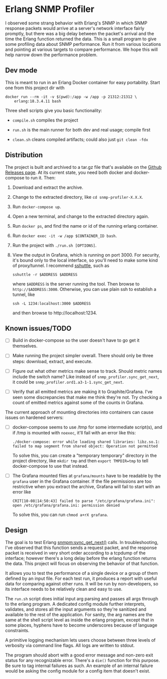# Erlang SNMP Profiler

I observed some strang behavior with Erlang's SNMP in which SNMP
 response packets would arrive at a server's network interface fairly
 promptly, but there was a big delay between the packet's arrival and
 the time the Erlang function returned the data. This is a small
 program to give some profiling data about SNMP performance. Run it
 from various locations and pointing at various targets to compare
 performance. We hope this will help narrow down the performance
 problem.

## Dev mode

This is meant to run in an Erlang Docker container for easy
portability. Start one from this project dir with

    docker run --rm -it -v $(pwd):/app -w /app -p 21312:21312 \
        erlang:18.3.4.11 bash

Three shell scripts give you basic functionality:

- `compile.sh` compiles the project

- `run.sh` is the main runner for both dev and real usage; compile first

- `clean.sh` cleans compiled artifacts; could also just `git clean -fdx`

## Distribution

The project is built and archived to a tar.gz file that's available on
the [Github Releases page](
https://github.com/raxdcx/erlang-snmp-profiler/releases). At its
current state, you need both docker and docker-compose to run
it. Then:

1. Download and extract the archive.

1. Change to the extracted directory, like `cd snmp-profiler-X.X.X`.

1. Run `docker-compose up`.

1. Open a new terminal, and change to the extracted directory again.

1. Run `docker ps`, and find the name or id of the running erlang
container.

1. Run `docker exec -it -w /app $CONTAINER_ID bash`.

1. Run the project with `./run.sh [OPTIONS]`.

1. View the output in Grafana, which is running on port 3000. For
   security, it's bound only to the local interface, so you'll need to
   make some kind of proxy/tunnel. I recommend [sshuttle](
   https://github.com/sshuttle/sshuttle), such as

   ```
   sshuttle -r $ADDRESS $ADDRESS
   ```

   where `$ADDRESS` is the server running the tool. Then browse to
   `http://$ADDRESS:3000`. Otherwise, you can use plain ssh to establish
   a tunnel, like

   ```
   ssh -L 1234:localhost:3000 $ADDRESS
   ```

   and then browse to http://localhost:1234.

## Known issues/TODO

- [ ] Build in docker-compose so the user doesn't have to go get it
  themselves.

- [ ] Make running the project simpler overall. There should only be
  three steps: download, extract, and execute.

- [ ] Figure out what other metrics make sense to track. Should metric
  names include the switch name? Like instead of
  `snmp_profiler.sync_get_next`, it could be
  `snmp_profiler.ord1.a3-1-1.sync_get_next`.

- [ ] Verify that all emitted metrics are making it to
  Graphite/Grafana. I've seen some discrepancies that make me think
  they're not. Try checking a count of emitted metrics against some of
  the counts in Grafana.

The current approach of mounting directories into containers can cause
issues on hardened servers:

- [ ] docker-compose seems to use /tmp for some intermediate
  script(s), and if /tmp is mounted with `noexec`, it'll fail with an
  error like this:

  ```
  ./docker-compose: error while loading shared libraries: libz.so.1: failed to map segment from shared object: Operation not permitted
  ```

  To solve this, you can create a "temporary temporary" directory in
  the project directory, like `mkdir tmp` and then `export
  TMPDIR=tmp` to tell docker-compose to use that instead.

- [ ] The Grafana mounted files at `grafana/mounts` have to be
  readable by the `grafana` user in the Grafana container. If the file
  permissions are too restrictive when you extract the archive,
  Grafana will fail to start with an error like

  ```
  CRIT[10-08|14:50:43] failed to parse "/etc/grafana/grafana.ini": open /etc/grafana/grafana.ini: permission denied
  ```

  To solve this, you can run `chmod a+rX grafana`.

## Design

The goal is to test Erlang [snmpm:sync_get_next()](
https://erlang.org/doc/man/snmpm.html#sync_get_next2-3) calls. In
troubleshooting, I've observed that this function sends a request
packet, and the response packet is received in very short order
according to a tcpdump of the interface; however there's a long delay
before the erlang function returns the data. This project will focus
on observing the behavior of that function.

It allows you to test the performance of a single device or a group of
them defined by an input file. For each test run, it produces a report
with useful data for comparing against other runs. It will be run by
non-developers, so its interface needs to be relatively clean and easy
to use.

The `run.sh` script does initial input arg parsing and passes all args
through to the erlang program.  A dedicated config module further
interprets, validates, and stores all the input arguments so they're
sanitized and available to the rest of the application. For sanity,
the arg names are the same at the shell script level as inside the
erlang program, except that in some places, hyphens have to become
underscores because of language constraints.

A primitive logging mechanism lets users choose between three levels
of verbosity via command line flags. All logs are written to stdout.

The program should abort with a good error message and non-zero exit
status for any recognizable error.  There's a `die()` function for
this purpose.  Be sure to tag internal failures as such. An example of
an internal failure would be asking the config module for a config
item that doesn't exist.
